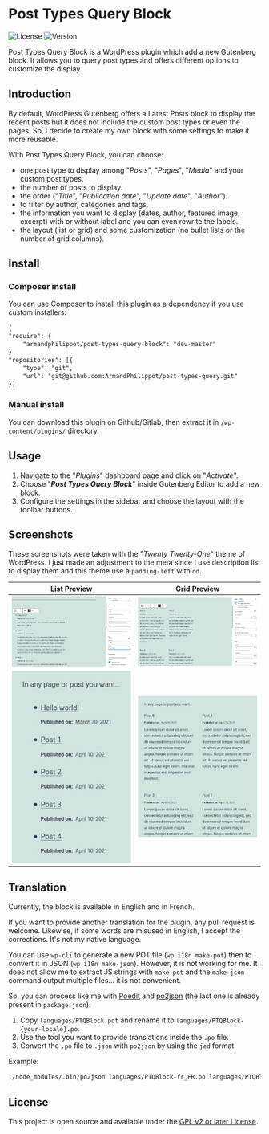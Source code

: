 # Post Types Query Block

![License](https://img.shields.io/github/license/ArmandPhilippot/post-types-query-block?color=blue&colorA=4c4f56&label=License&style=flat-square) ![Version](https://img.shields.io/github/package-json/v/ArmandPhilippot/post-types-query-block?color=blue&colorA=4c4f56&label=Version&style=flat-square)

Post Types Query Block is a WordPress plugin which add a new Gutenberg block. It allows you to query post types and offers different options to customize the display.

## Introduction

By default, WordPress Gutenberg offers a Latest Posts block to display the recent posts but it does not include the custom post types or even the pages. So, I decide to create my own block with some settings to make it more reusable.

With Post Types Query Block, you can choose:

-   one post type to display among "_Posts_", "_Pages_", "_Media_" and your custom post types.
-   the number of posts to display.
-   the order ("_Title_", "_Publication date_", "_Update date_", "_Author_").
-   to filter by author, categories and tags.
-   the information you want to display (dates, author, featured image, excerpt) with or without label and you can even rewrite the labels.
-   the layout (list or grid) and some customization (no bullet lists or the number of grid columns).

## Install

### Composer install

You can use Composer to install this plugin as a dependency if you use custom installers:

```
{
"require": {
    "armandphilippot/post-types-query-block": "dev-master"
}
"repositories": [{
    "type": "git",
    "url": "git@github.com:ArmandPhilippot/post-types-query.git"
}]
```

### Manual install

You can download this plugin on Github/Gitlab, then extract it in `/wp-content/plugins/` directory.

## Usage

1. Navigate to the "_Plugins_" dashboard page and click on "_Activate_".
2. Choose "_**Post Types Query Block**_" inside Gutenberg Editor to add a new block.
3. Configure the settings in the sidebar and choose the layout with the toolbar buttons.

## Screenshots

These screenshots were taken with the "_Twenty Twenty-One_" theme of WordPress. I just made an adjustment to the meta since I use description list to display them and this theme use a `padding-left` with `dd`.

| List Preview                                                          | Grid Preview                                                          |
| --------------------------------------------------------------------- | --------------------------------------------------------------------- |
| ![Admin List Preview](./src/images/ptqblock-admin-list-preview.jpg)   | ![Admin Grid Preview](./src/images/ptqblock-admin-grid-preview.jpg)   |
| ![Public List Preview](./src/images/ptqblock-public-list-preview.jpg) | ![Public Grid Preview](./src/images/ptqblock-public-grid-preview.jpg) |

## Translation

Currently, the block is available in English and in French.

If you want to provide another translation for the plugin, any pull request is welcome. Likewise, if some words are misused in English, I accept the corrections. It's not my native language.

You can use `wp-cli` to generate a new POT file (`wp i18n make-pot`) then to convert it in JSON (`wp i18n make-json`). However, it is not working for me. It does not allow me to extract JS strings with `make-pot` and the `make-json` command output multiple files... it is not convenient.

So, you can process like me with [Poedit](https://poedit.net/) and [po2json](https://github.com/mikeedwards/po2json) (the last one is already present in `package.json`).

1. Copy `languages/PTQBlock.pot` and rename it to `languages/PTQBlock-{your-locale}.po`.
2. Use the tool you want to provide translations inside the `.po` file.
3. Convert the `.po` file to `.json` with `po2json` by using the `jed` format.

Example:

```bash
./node_modules/.bin/po2json languages/PTQBlock-fr_FR.po languages/PTQBlock-fr_FR-ptqblock-i18n.json -f jed
```

## License

This project is open source and available under the [GPL v2 or later License](https://github.com/ArmandPhilippot/post-types-query-block/blob/master/LICENSE).
